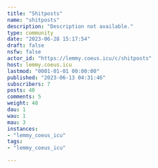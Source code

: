 ```yaml
---
title: "Shitposts" 
name: "shitposts"
description: "Description not available."
type: community
date: "2023-06-28 15:17:54"
draft: false
nsfw: false
actor_id: "https://lemmy.coeus.icu/c/shitposts"
host: lemmy.coeus.icu
lastmod: "0001-01-01 00:00:00"
published: "2023-06-13 04:31:46"
subscribers: 7
posts: 40
comments: 5
weight: 40
dau: 1
wau: 1
mau: 3
instances:
- "lemmy_coeus_icu"
tags: 
- "lemmy_coeus_icu"

---
```

